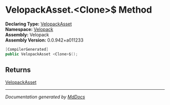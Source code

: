 ﻿<!--  
  <auto-generated>   
    The contents of this file were generated by a tool.  
    Changes to this file may be list if the file is regenerated  
  </auto-generated>   
-->

# VelopackAsset.\<Clone\>$ Method

**Declaring Type:** [VelopackAsset](../index.md)  
**Namespace:** [Velopack](../../index.md)  
**Assembly:** Velopack  
**Assembly Version:** 0.0.942+a011233

```csharp
[CompilerGenerated]
public VelopackAsset <Clone>$();
```

## Returns

[VelopackAsset](../index.md)

___

*Documentation generated by [MdDocs](https://github.com/ap0llo/mddocs)*
